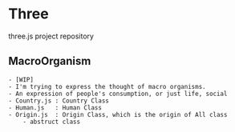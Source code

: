 # Three
three.js project repository

## MacroOrganism
    - [WIP]
    - I'm trying to express the thought of macro organisms.
    - An expression of people's consumption, or just life, social
    - Country.js : Country Class
    - Human.js   : Human Class
    - Origin.js  : Origin Class, which is the origin of All class
        - abstruct class
    
